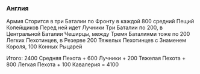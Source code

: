 ### Англия

Армия Сторится в три Баталии по Фронту в каждой 800 средний Пещий Копейщиков
Перед ней идет Лучники Три Баталии по 200, в Центральной Баталии Чеширцы, между Тремя Баталиями тоже по 200 Легких Пехотинцев,
в Резерве 200 Тяжелых Пехотинцев с Знаменем Короля, 100 Конных Рыцарей

Итого:
2400 Средняя Пехота +
600 Лучники +
200 Тяжелая Пехота +
800 Легкая Пехота +
100 Кавалерия =
4100
